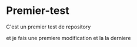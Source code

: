# Premier-test
C'est un premier test de repository

et je fais une premiere modification
et la la derniere 